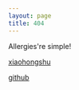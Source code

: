 ```yaml
---
layout: page
title: 404
---
```


Allergies're simple!

[xiaohongshu](https://www.xiaohongshu.com/user/profile/5e3398d700000000010041d7)

[github](https://github.com/onephone)

